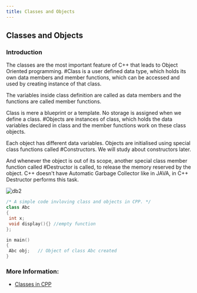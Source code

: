 ```yaml
---
title: Classes and Objects
---
```

## Classes and Objects

### Introduction
The classes are the most important feature of C++ that leads to Object Oriented programming. #Class is a user defined data type, which holds its own data members and member functions, which can be accessed and used by creating instance of that class.

The variables inside class definition are called as data members and the functions are called member functions.

Class is mere a blueprint or a template. No storage is assigned when we define a class. #Objects are instances of class, which holds the data variables declared in class and the member functions work on these class objects.

Each object has different data variables. Objects are initialised using special class functions called #Constructors. We will study about constructors later.

And whenever the object is out of its scope, another special class member function called #Destructor is called, to release the memory reserved by the object. C++ doesn't have Automatic Garbage Collector like in JAVA, in C++ Destructor performs this task.

![db2](https://user-images.githubusercontent.com/30154012/32186388-f7aaa3aa-bdc7-11e7-9060-0562cb777722.png)

```cpp
/* A simple code invloving class and objects in CPP. */
class Abc
{
 int x;
 void display(){} //empty function
};

in main()
{
 Abc obj;   // Object of class Abc created
}

```

### More Information:
- <a href='https://en.wikipedia.org/wiki/C%2B%2B_classes' target='_blank' rel='nofollow'>Classes in CPP</a>
